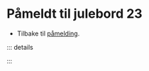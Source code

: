 # Påmeldt til julebord 23

* Tilbake til [påmelding](/arrangementer/sosialt/julebord-23/).

::: details

<script setup>
import AttendeesTable from '/arrangementer/attendees.vue'
</script>

<AttendeesTable eventId="julebord23"/>

:::